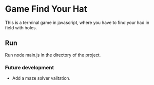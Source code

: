 # Game Find Your Hat

This is a terminal game in javascript, where you have to find your had in field with holes.

## Run

Run node main.js in the directory of the project.

### Future development

 * Add a maze solver valitation.